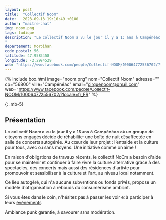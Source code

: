 ```yaml
---
layout: post
title:  "Collectif Noom"
date:   2023-09-13 19:16:49 +0100
author: "maitre-chat"
img: noom.png
tags: ludique
description: "Le collectif Noom a vu le jour il y a 15 ans à Campénéac où un groupe de citoyens engagés décide de réhabiliter une boîte de nuit désaffectée en salle de concerts autogérée. Au cœur de leur projet : l’entraide et la culture pour tous, avec ou sans moyens. Une initiative comme on aime ! Ce lieu autogéré, qui n'a aucune subventions ou fonds privés, propose un modèle d'otrganisation à rebouds du consumérisme ambiant. 
"
departement: Morbihan
code_postal: 56
latitude: 47.9586458
longitude: -2.2924529
web: "https://www.facebook.com/people/Collectif-NOOM/100064772556702/?locale=fr_FR"
---
```


{% include box.html image="noom.png" nom="Collectif Noom" adresse="" cp="56800" ville="Campénéac" email="cirquenoom@gmail.com" web="https://www.facebook.com/people/Collectif-NOOM/100064772556702/?locale=fr_FR" %}

{: .mb-5}

## Présentation

Le collectif Noom a vu le jour il y a 15 ans à Campénéac où un groupe de citoyens engagés décide de réhabiliter une boîte de nuit désaffectée en salle de concerts autogérée. Au cœur de leur projet : l’entraide et la culture pour tous, avec ou sans moyens. Une initiative comme on aime !

En raison d'obligations de travaux récents, le collectif NoOm a besoin d'aide pour se maintenir et continuer à faire vivre la culture alternative grâce à des spectacles, des concerts mais aussi des résidences d'artiste pour promouvoir et sensibiliser à la culture et l'art, au niveau local notamment. 

Ce lieu autogéré, qui n'a aucune subventions ou fonds privés, propose un modèle d'otrganisation à rebouds du consumérisme ambiant.

Si vous êtes dans le coin, n'hésitez pas à passer les voir et à participer à leurs <a href="https://www.facebook.com/people/Collectif-NOOM/100064772556702/" target="_blank">évènements</a>. 

Ambiance punk garantie, à savourer sans modération. 

